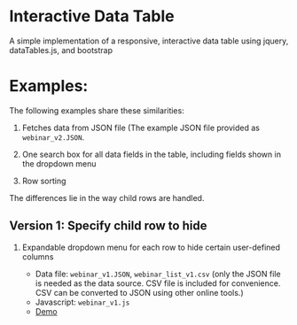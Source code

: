 # Interactive Data Table
A simple implementation of a responsive, interactive data table using jquery, dataTables.js, and bootstrap

# Examples: 

The following examples share these similarities: 

1. Fetches data from JSON file (The example JSON file provided as `webinar_v2.JSON`. 

2. One search box for all data fields in the table, including fields shown in the dropdown menu

3. Row sorting

The differences lie in the way child rows are handled. 


## Version 1: Specify child row to hide

1.  Expandable dropdown menu for each row to hide certain user-defined columns

    - Data file: `webinar_v1.JSON`, `webinar_list_v1.csv` (only the JSON file is needed as the data source. CSV file is included for convenience. CSV can be converted to JSON using other online tools.)
    - Javascript: `webinar_v1.js`
    - [Demo](https://xinyu-dev.github.io/interactive-datatable/webinar_v1.html) 

